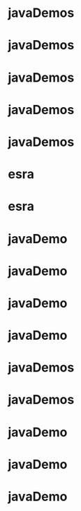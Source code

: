 # javaDemos
# javaDemos
# javaDemos
# javaDemos
# javaDemos
# esra
# esra
# javaDemo
# javaDemo
# javaDemo
# javaDemo
# javaDemos
# javaDemos
# javaDemo
# javaDemo
# javaDemo
